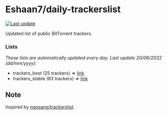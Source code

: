 
# Eshaan7/daily-trackerslist 

[![Last update](https://img.shields.io/badge/Last%20update-20/06/2022-blue.svg)](#)

Updated list of public BitTorrent trackers.

### Lists
*These lists are automatically updated every day. Last update 20/06/2022 (_dd/mm/yyyy_):*

* trackers_best (25 trackers) => [link](https://raw.githubusercontent.com/eshaan7/daily-trackerslist/master/trackers_best.txt)
* trackers_stable (83 trackers) => [link](https://raw.githubusercontent.com/eshaan7/daily-trackerslist/master/trackers_stable.txt)

## Note

Inspired by [ngosang/trackerslist](https://github.com/ngosang/trackerslist).
